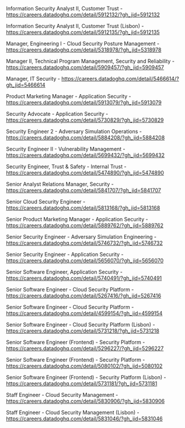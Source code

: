 Information Security Analyst II, Customer Trust - https://careers.datadoghq.com/detail/5912132/?gh_jid=5912132

Information Security Analyst II, Customer Trust (Lisbon) - https://careers.datadoghq.com/detail/5912135/?gh_jid=5912135

Manager, Engineering I - Cloud Security Posture Management - https://careers.datadoghq.com/detail/5318978/?gh_jid=5318978

Manager II, Technical Program Management, Security and Reliability - https://careers.datadoghq.com/detail/5909457/?gh_jid=5909457

Manager, IT Security - https://careers.datadoghq.com/detail/5466614/?gh_jid=5466614

Product Marketing Manager - Application Security - https://careers.datadoghq.com/detail/5913079/?gh_jid=5913079

Security Advocate - Application Security - https://careers.datadoghq.com/detail/5730829/?gh_jid=5730829

Security Engineer 2 - Adversary Simulation Operations - https://careers.datadoghq.com/detail/5884208/?gh_jid=5884208

Security Engineer II - Vulnerability Management - https://careers.datadoghq.com/detail/5699432/?gh_jid=5699432

Security Engineer, Trust & Safety - Internal Trust - https://careers.datadoghq.com/detail/5474890/?gh_jid=5474890

Senior Analyst Relations Manager, Security - https://careers.datadoghq.com/detail/5841707/?gh_jid=5841707

Senior Cloud Security Engineer  - https://careers.datadoghq.com/detail/5813168/?gh_jid=5813168

Senior Product Marketing Manager - Application Security - https://careers.datadoghq.com/detail/5889762/?gh_jid=5889762

Senior Security Engineer - Adversary Simulation Engineering - https://careers.datadoghq.com/detail/5746732/?gh_jid=5746732

Senior Security Engineer - Application Security - https://careers.datadoghq.com/detail/5656070/?gh_jid=5656070

Senior Software Engineer, Application Security - https://careers.datadoghq.com/detail/5740491/?gh_jid=5740491

Senior Software Engineer - Cloud Security Platform - https://careers.datadoghq.com/detail/5267416/?gh_jid=5267416

Senior Software Engineer - Cloud Security Platform - https://careers.datadoghq.com/detail/4599154/?gh_jid=4599154

Senior Software Engineer - Cloud Security Platform (Lisbon) - https://careers.datadoghq.com/detail/5731218/?gh_jid=5731218

Senior Software Engineer (Frontend) - Security Platform - https://careers.datadoghq.com/detail/5296227/?gh_jid=5296227

Senior Software Engineer (Frontend) - Security Platform - https://careers.datadoghq.com/detail/5080102/?gh_jid=5080102

Senior Software Engineer (Frontend) - Security Platform (Lisbon) - https://careers.datadoghq.com/detail/5731181/?gh_jid=5731181

Staff Engineer - Cloud Security Management - https://careers.datadoghq.com/detail/5830906/?gh_jid=5830906

Staff Engineer - Cloud Security Management (Lisbon) - https://careers.datadoghq.com/detail/5831046/?gh_jid=5831046


